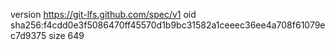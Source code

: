 version https://git-lfs.github.com/spec/v1
oid sha256:f4cdd0e3f5086470ff45570d1b9bc31582a1ceeec36ee4a708f61079ec7d9375
size 649
